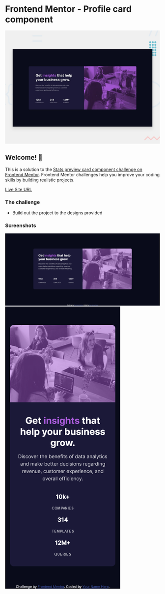 # Frontend Mentor - Profile card component

![Design preview for the Stats preview card component coding challenge](./design/desktop-preview.jpg)

## Welcome! 👋

This is a solution to the [Stats preview card component challenge on Frontend Mentor](https://www.frontendmentor.io/challenges/stats-preview-card-component-8JqbgoU62/hub/stats-preview-card-component-zPv8Gpk9J). Frontend Mentor challenges help you improve your coding skills by building realistic projects.

[Live Site URL](https://vnawar.github.io/faq-accordion-card-main/)

### The challenge

- Build out the project to the designs provided

### Screenshots

![](./finished/desktop-preview.png)
![](./finished/mobile-preview.png)
